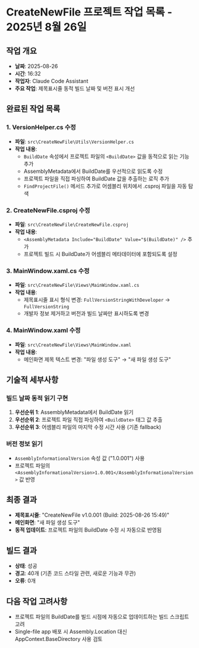 # CreateNewFile 프로젝트 작업 목록 - 2025년 8월 26일

## 작업 개요
- **날짜**: 2025-08-26
- **시간**: 16:32
- **작업자**: Claude Code Assistant
- **주요 작업**: 제목표시줄 동적 빌드 날짜 및 버전 표시 개선

## 완료된 작업 목록

### 1. VersionHelper.cs 수정
- **파일**: `src\CreateNewFile\Utils\VersionHelper.cs`
- **작업 내용**:
  - `BuildDate` 속성에서 프로젝트 파일의 `<BuildDate>` 값을 동적으로 읽는 기능 추가
  - AssemblyMetadata에서 BuildDate를 우선적으로 읽도록 수정
  - 프로젝트 파일을 직접 파싱하여 BuildDate 값을 추출하는 로직 추가
  - `FindProjectFile()` 메서드 추가로 어셈블리 위치에서 .csproj 파일을 자동 탐색

### 2. CreateNewFile.csproj 수정
- **파일**: `src\CreateNewFile\CreateNewFile.csproj`
- **작업 내용**:
  - `<AssemblyMetadata Include="BuildDate" Value="$(BuildDate)" />` 추가
  - 프로젝트 빌드 시 BuildDate가 어셈블리 메타데이터에 포함되도록 설정

### 3. MainWindow.xaml.cs 수정
- **파일**: `src\CreateNewFile\Views\MainWindow.xaml.cs`
- **작업 내용**:
  - 제목표시줄 표시 형식 변경: `FullVersionStringWithDeveloper` → `FullVersionString`
  - 개발자 정보 제거하고 버전과 빌드 날짜만 표시하도록 변경

### 4. MainWindow.xaml 수정
- **파일**: `src\CreateNewFile\Views\MainWindow.xaml`
- **작업 내용**:
  - 메인화면 제목 텍스트 변경: "파일 생성 도구" → "새 파일 생성 도구"

## 기술적 세부사항

### 빌드 날짜 동적 읽기 구현
1. **우선순위 1**: AssemblyMetadata에서 BuildDate 읽기
2. **우선순위 2**: 프로젝트 파일 직접 파싱하여 `<BuildDate>` 태그 값 추출
3. **우선순위 3**: 어셈블리 파일의 마지막 수정 시간 사용 (기존 fallback)

### 버전 정보 읽기
- `AssemblyInformationalVersion` 속성 값 ("1.0.001") 사용
- 프로젝트 파일의 `<AssemblyInformationalVersion>1.0.001</AssemblyInformationalVersion>` 값 반영

## 최종 결과
- **제목표시줄**: "CreateNewFile v1.0.001 (Build: 2025-08-26 15:49)"
- **메인화면**: "새 파일 생성 도구"
- **동적 업데이트**: 프로젝트 파일의 BuildDate 수정 시 자동으로 반영됨

## 빌드 결과
- **상태**: 성공
- **경고**: 40개 (기존 코드 스타일 관련, 새로운 기능과 무관)
- **오류**: 0개

## 다음 작업 고려사항
- 프로젝트 파일의 BuildDate를 빌드 시점에 자동으로 업데이트하는 빌드 스크립트 고려
- Single-file app 배포 시 Assembly.Location 대신 AppContext.BaseDirectory 사용 검토